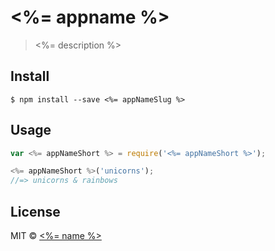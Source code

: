 # <%= appname %>
> <%= description %>


## Install
```
$ npm install --save <%= appNameSlug %>
```


## Usage
```js
var <%= appNameShort %> = require('<%= appNameShort %>');

<%= appNameShort %>('unicorns');
//=> unicorns & rainbows
```

## License
MIT © [<%= name %>](<%= website %>)
